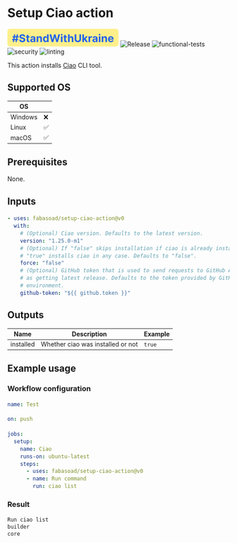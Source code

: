 # Setup Ciao action

[![Stand With Ukraine](https://raw.githubusercontent.com/vshymanskyy/StandWithUkraine/main/badges/StandWithUkraine.svg)](https://stand-with-ukraine.pp.ua)
![Release](https://img.shields.io/github/v/release/fabasoad/setup-ciao-action?include_prereleases)
![functional-tests](https://github.com/fabasoad/setup-ciao-action/actions/workflows/functional-tests.yml/badge.svg)
![security](https://github.com/fabasoad/setup-ciao-action/actions/workflows/security.yml/badge.svg)
![linting](https://github.com/fabasoad/setup-ciao-action/actions/workflows/linting.yml/badge.svg)

This action installs [Ciao](http://ciao-lang.org) CLI tool.

## Supported OS

<!-- prettier-ignore-start -->
| OS      |                    |
|---------|--------------------|
| Windows | :x:                |
| Linux   | :white_check_mark: |
| macOS   | :white_check_mark: |
<!-- prettier-ignore-end -->

## Prerequisites

None.

## Inputs

```yaml
- uses: fabasoad/setup-ciao-action@v0
  with:
    # (Optional) Ciao version. Defaults to the latest version.
    version: "1.25.0-m1"
    # (Optional) If "false" skips installation if ciao is already installed. If
    # "true" installs ciao in any case. Defaults to "false".
    force: "false"
    # (Optional) GitHub token that is used to send requests to GitHub API such
    # as getting latest release. Defaults to the token provided by GitHub Actions
    # environment.
    github-token: "${{ github.token }}"
```

## Outputs

<!-- prettier-ignore-start -->
| Name      | Description                       | Example |
|-----------|-----------------------------------|---------|
| installed | Whether ciao was installed or not | `true`  |
<!-- prettier-ignore-end -->

## Example usage

### Workflow configuration

```yaml
name: Test

on: push

jobs:
  setup:
    name: Ciao
    runs-on: ubuntu-latest
    steps:
      - uses: fabasoad/setup-ciao-action@v0
      - name: Run command
        run: ciao list
```

### Result

```shell
Run ciao list
builder
core
```
